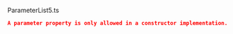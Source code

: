 ParameterList5.ts
```json
A parameter property is only allowed in a constructor implementation.
```
